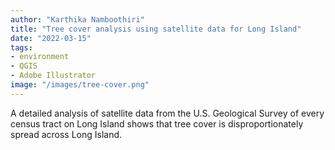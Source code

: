 ```yaml
---
author: "Karthika Namboothiri"
title: "Tree cover analysis using satellite data for Long Island"
date: "2022-03-15"
tags: 
- environment
- QGIS
- Adobe Illustrator
image: "/images/tree-cover.png" 
---
```


A detailed analysis of satellite data from the U.S. Geological Survey of every census tract on Long Island shows that tree cover is disproportionately spread across Long Island.

